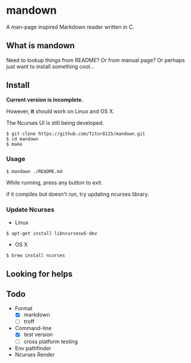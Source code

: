 # mandown

A man-page inspired Markdown reader written in C.

## What is mandown

Need to lookup things from README? Or from manual page? Or perhaps just want to install something cool...

## Install

**Current version is incomplete.**

However, **it** should work on Linux and OS X.

The Ncurses UI is still being developed.

```shell
$ git clone https://github.com/Titor8115/mandown.git
$ cd mandown
$ make
```

### Usage

```
$ mandown ./README.md
```

While running, press any button to exit.

if it compiles but doesn't run, try updating ncurses library.

### Update Ncurses

- Linux

```
$ apt-get install libncursesw5-dev
```

- OS X

```
$ brew install ncurses
```

## Looking for helps

## Todo

- Format
  - [x] markdown
  - [ ] troff
- Command-line
  - [x] test version
  - [ ] cross platform testing
- Env pathfinder
- Ncurses Render
